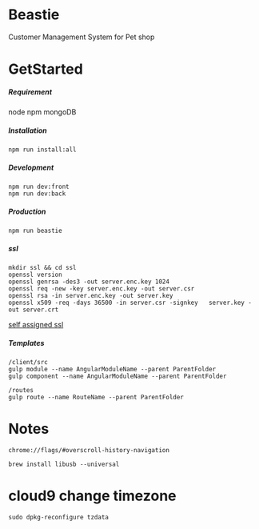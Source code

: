 # Beastie
Customer Management System for Pet shop

# GetStarted
##### Requirement
node
npm
mongoDB

##### Installation
```
npm run install:all
```
##### Development
```
npm run dev:front
npm run dev:back
```
##### Production
```
npm run beastie
```

##### ssl
```
mkdir ssl && cd ssl  
openssl version  
openssl genrsa -des3 -out server.enc.key 1024  
openssl req -new -key server.enc.key -out server.csr  
openssl rsa -in server.enc.key -out server.key  
openssl x509 -req -days 36500 -in server.csr -signkey   server.key -out server.crt  
```
[self assigned ssl](http://stackoverflow.com/questions/7580508/getting-chrome-to-accept-self-signed-localhost-certificate)

##### Templates
```
/client/src
gulp module --name AngularModuleName --parent ParentFolder
gulp component --name AngularModuleName --parent ParentFolder

/routes
gulp route --name RouteName --parent ParentFolder
```

# Notes
```
chrome://flags/#overscroll-history-navigation
```
```
brew install libusb --universal
```

# cloud9 change timezone
```
sudo dpkg-reconfigure tzdata
```
